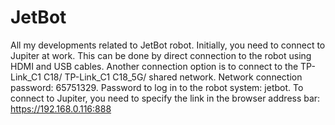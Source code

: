 # JetBot
All my developments related to JetBot robot.
Initially, you need to connect to Jupiter at work.
This can be done by direct connection to the robot using HDMI and USB cables.
Another connection option is to connect to the TP-Link_C1 C18/ TP-Link_C1 C18_5G/ shared network.
Network connection password: 65751329. Password to log in to the robot system: jetbot.
To connect to Jupiter, you need to specify the link in the browser address bar: https://192.168.0.116:888
